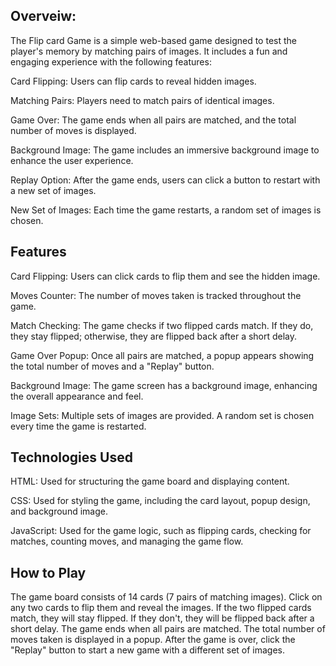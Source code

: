 ## Overveiw:
The Flip card Game is a simple web-based game designed to test the player's memory by matching pairs of images. It includes a fun and engaging experience with the following features:

Card Flipping: Users can flip cards to reveal hidden images. 

Matching Pairs: Players need to match pairs of identical images.

Game Over: The game ends when all pairs are matched, and the total number of moves is displayed.

Background Image: The game includes an immersive background image to enhance the user experience.

Replay Option: After the game ends, users can click a button to restart with a new set of images.

New Set of Images: Each time the game restarts, a random set of images is chosen.


## Features
Card Flipping: Users can click cards to flip them and see the hidden image.

Moves Counter: The number of moves taken is tracked throughout the game.

Match Checking: The game checks if two flipped cards match. If they do, they stay flipped; otherwise, they are flipped back after a short delay.

Game Over Popup: Once all pairs are matched, a popup appears showing the total number of moves and a "Replay" button.

Background Image: The game screen has a background image, enhancing the overall appearance and feel.

Image Sets: Multiple sets of images are provided. A random set is chosen every time the game is restarted.

## Technologies Used
HTML: Used for structuring the game board and displaying content.

CSS: Used for styling the game, including the card layout, popup design, and background image.

JavaScript: Used for the game logic, such as flipping cards, checking for matches, counting moves, and managing the game flow.

## How to Play
The game board consists of 14 cards (7 pairs of matching images).
Click on any two cards to flip them and reveal the images.
If the two flipped cards match, they will stay flipped. If they don't, they will be flipped back after a short delay.
The game ends when all pairs are matched. The total number of moves taken is displayed in a popup.
After the game is over, click the "Replay" button to start a new game with a different set of images.
